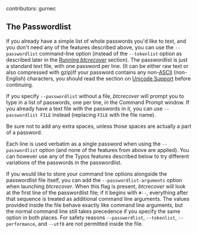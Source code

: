 contributors: gurnec
## The Passwordlist ##

If you already have a simple list of whole passwords you'd like to test, and you don't need any of the features described above, you can use the `--passwordlist` command-line option (instead of the `--tokenlist` option as described later in the [Running *btcrecover*](TUTORIAL.md#running-btcrecover) section). The passwordlist is just a standard text file, with one password per line. (It can be either raw text or also compressed with gzip)If your password contains any non-[ASCII](https://en.wikipedia.org/wiki/ASCII) (non-English) characters, you should read the section on [Unicode Support](TUTORIAL.md#unicode-support) before continuing.

If you specify `--passwordlist` without a file, *btcrecover* will prompt you to type in a list of passwords, one per line, in the Command Prompt window. If you already have a text file with the passwords in it, you can use `--passwordlist FILE` instead (replacing `FILE` with the file name).

Be sure not to add any extra spaces, unless those spaces are actually a part of a password.

Each line is used verbatim as a single password when using the `--passwordlist` option (and none of the features from above are applied). You can however use any of the Typos features described below to try different variations of the passwords in the passwordlist.

If you would like to store your command line options alongside the passwordlist file itself, you can add the `--passwordlist-arguments` option when launching *btcrecover*. When this flag is present, *btcrecover* will look at the first line of the passwordlist file; if it begins with `#--`, everything after that sequence is treated as additional command line arguments. The values provided inside the file behave exactly like command line arguments, but the normal command line still takes precedence if you specify the same option in both places. For safety reasons `--passwordlist`, `--tokenlist`, `--performance`, and `--utf8` are not permitted inside the file.
